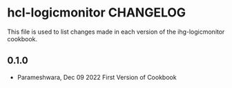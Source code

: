 hcl-logicmonitor CHANGELOG
==================

This file is used to list changes made in each version of the ihg-logicmonitor cookbook.

0.1.0
-------
 - Parameshwara, Dec 09 2022
   First Version of Cookbook


